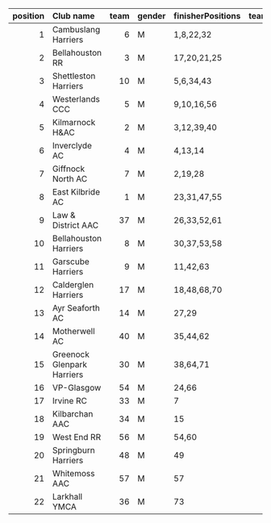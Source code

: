 |   position | Club name                  |   team | gender   | finisherPositions   |   teamPoints |   penaltyPoints |   totalPoints |   totalFinishers | Website                                    |
|-----------:|:---------------------------|-------:|:---------|:--------------------|-------------:|----------------:|--------------:|-----------------:|:-------------------------------------------|
|          1 | Cambuslang Harriers        |      6 | M        | 1,8,22,32           |           63 |               0 |            63 |                7 | https://cambuslangharriers.org/            |
|          2 | Bellahouston RR            |      3 | M        | 17,20,21,25         |           83 |               0 |            83 |                5 | https://www.bellahoustonroadrunners.co.uk/ |
|          3 | Shettleston Harriers       |     10 | M        | 5,6,34,43           |           88 |               0 |            88 |                4 | http://shettlestonharriers.org.uk/         |
|          4 | Westerlands CCC            |      5 | M        | 9,10,16,56          |           91 |               0 |            91 |                4 | https://westerlandsccc.co.uk/              |
|          5 | Kilmarnock H&AC            |      2 | M        | 3,12,39,40          |           94 |               0 |            94 |                6 | http://www.kilmarnockharriers.com/         |
|          6 | Inverclyde AC              |      4 | M        | 4,13,14             |           31 |              84 |           115 |                3 | https://www.inverclydeac.org/              |
|          7 | Giffnock North AC          |      7 | M        | 2,19,28             |           49 |              84 |           133 |                3 | https://www.giffnocknorth.co.uk/           |
|          8 | East Kilbride AC           |      1 | M        | 23,31,47,55         |          156 |               0 |           156 |                4 | http://www.ekac.org.uk/                    |
|          9 | Law & District AAC         |     37 | M        | 26,33,52,61         |          172 |               0 |           172 |                5 | http://www.lawaac.co.uk/                   |
|         10 | Bellahouston Harriers      |      8 | M        | 30,37,53,58         |          178 |               0 |           178 |                8 | http://www.bellahoustonharriers.co.uk/     |
|         11 | Garscube Harriers          |      9 | M        | 11,42,63            |          116 |              84 |           200 |                3 | https://www.garscubeharriers.org.uk/       |
|         12 | Calderglen Harriers        |     17 | M        | 18,48,68,70         |          204 |               0 |           204 |                5 | http://www.calderglenharriers.org.uk/      |
|         13 | Ayr Seaforth AC            |     14 | M        | 27,29               |           56 |             168 |           224 |                2 | https://www.ayrseaforth.co.uk/             |
|         14 | Motherwell AC              |     40 | M        | 35,44,62            |          141 |              84 |           225 |                3 | https://motherwellac.com/                  |
|         15 | Greenock Glenpark Harriers |     30 | M        | 38,64,71            |          173 |              84 |           257 |                3 | https://greenockglenparkharriers.com/      |
|         16 | VP-Glasgow                 |     54 | M        | 24,66               |           90 |             168 |           258 |                2 | https://www.vp-glasgow.com                 |
|         17 | Irvine RC                  |     33 | M        | 7                   |            7 |             252 |           259 |                1 | https://www.irvinerunningclub.co.uk/       |
|         18 | Kilbarchan AAC             |     34 | M        | 15                  |           15 |             252 |           267 |                1 | https://kilbarchanaac.org.uk/              |
|         19 | West End RR                |     56 | M        | 54,60               |          114 |             168 |           282 |                2 | https://www.westendroadrunners.co.uk/      |
|         20 | Springburn Harriers        |     48 | M        | 49                  |           49 |             252 |           301 |                1 | https://www.springburnharriers.co.uk/      |
|         21 | Whitemoss AAC              |     57 | M        | 57                  |           57 |             252 |           309 |                1 | https://whitemossaac.co.uk/                |
|         22 | Larkhall YMCA              |     36 | M        | 73                  |           73 |             252 |           325 |                1 | https://www.larkhallymcaharriers.org       |